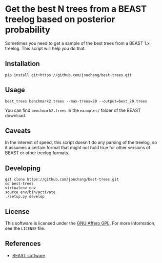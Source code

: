 # Get the best N trees from a BEAST treelog based on posterior probability

Sometimes you need to get a sample of the best trees from a BEAST 1.x treelog. This script will help you do that.

## Installation

```
pip install git+https://github.com/jonchang/best-trees.git
```

## Usage

```
best_trees benchmark2.trees --max-trees=20 --output=best_20.trees
```

You can find `benchmark2.trees` in the `examples/` folder of the BEAST download.

## Caveats

In the interest of speed, this script doesn't do any parsing of the treelog, so it assumes a certain format that might not hold true for other versions of BEAST or other treelog formats.

## Developing

```
git clone https://github.com/jonchang/best-trees.git
cd best-trees
virtualenv env
source env/bin/activate
./setup.py develop
```

## License

This software is licensed under the [GNU Affero GPL](http://choosealicense.com/licenses/agpl-3.0/). For more information, see the `LICENSE` file.

## References

* [BEAST software](http://beast.bio.ed.ac.uk/)

